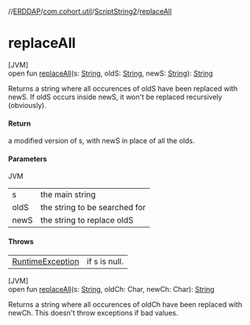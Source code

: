 //[ERDDAP](../../../index.md)/[com.cohort.util](../index.md)/[ScriptString2](index.md)/[replaceAll](replace-all.md)

# replaceAll

[JVM]\
open fun [replaceAll](replace-all.md)(s: [String](https://docs.oracle.com/en/java/javase/17/docs/api/java.base/java/lang/String.html), oldS: [String](https://docs.oracle.com/en/java/javase/17/docs/api/java.base/java/lang/String.html), newS: [String](https://docs.oracle.com/en/java/javase/17/docs/api/java.base/java/lang/String.html)): [String](https://docs.oracle.com/en/java/javase/17/docs/api/java.base/java/lang/String.html)

Returns a string where all occurences of oldS have been replaced with newS. If oldS occurs inside newS, it won't be replaced recursively (obviously).

#### Return

a modified version of s, with newS in place of all the olds.

#### Parameters

JVM

| | |
|---|---|
| s | the main string |
| oldS | the string to be searched for |
| newS | the string to replace oldS |

#### Throws

| | |
|---|---|
| [RuntimeException](https://docs.oracle.com/en/java/javase/17/docs/api/java.base/java/lang/RuntimeException.html) | if s is null. |

[JVM]\
open fun [replaceAll](replace-all.md)(s: [String](https://docs.oracle.com/en/java/javase/17/docs/api/java.base/java/lang/String.html), oldCh: Char, newCh: Char): [String](https://docs.oracle.com/en/java/javase/17/docs/api/java.base/java/lang/String.html)

Returns a string where all occurences of oldCh have been replaced with newCh. This doesn't throw exceptions if bad values.